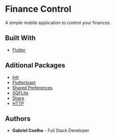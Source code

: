 # Finance Control

A simple mobile application to control your finances.

## Built With

* [Flutter](https://flutter.dev/)

## Aditional Packages

* [Intl](https://pub.dev/packages/intl)
* [Fluttertoast](https://pub.dev/packages/fluttertoast)
* [Shared Preferences](https://pub.dev/packages/shared_preferences)
* [SQFLite](https://pub.dev/packages/sqflite)
* [Share](https://pub.dev/packages/share)
* [HTTP](https://pub.dev/packages/http)

## Authors

* **Gabriel Coelho** - Full Stack Developer
